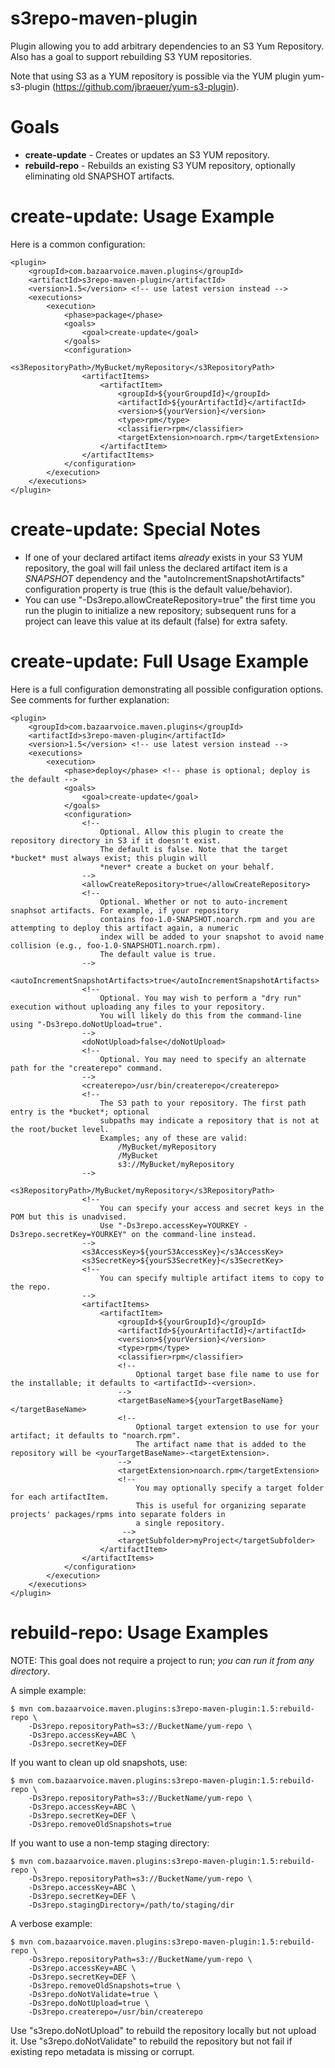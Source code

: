 s3repo-maven-plugin
===================

Plugin allowing you to add arbitrary dependencies to an S3 Yum Repository.  Also has a goal to support rebuilding S3 YUM
repositories.

Note that using S3 as a YUM repository is possible via the YUM plugin yum-s3-plugin
(https://github.com/jbraeuer/yum-s3-plugin).

Goals
=====

* __create-update__ - Creates or updates an S3 YUM repository.
* __rebuild-repo__ - Rebuilds an existing S3 YUM repository, optionally eliminating old SNAPSHOT artifacts.

create-update: Usage Example
============================

Here is a common configuration:

    <plugin>
        <groupId>com.bazaarvoice.maven.plugins</groupId>
        <artifactId>s3repo-maven-plugin</artifactId>
        <version>1.5</version> <!-- use latest version instead -->
        <executions>
            <execution>
                <phase>package</phase>
                <goals>
                    <goal>create-update</goal>
                </goals>
                <configuration>
                    <s3RepositoryPath>/MyBucket/myRepository</s3RepositoryPath>
                    <artifactItems>
                        <artifactItem>
                            <groupId>${yourGroupdId}</groupId>
                            <artifactId>${yourArtifactId}</artifactId>
                            <version>${yourVersion}</version>
                            <type>rpm</type>
                            <classifier>rpm</classifier>
                            <targetExtension>noarch.rpm</targetExtension>
                        </artifactItem>
                    </artifactItems>
                </configuration>
            </execution>
        </executions>
    </plugin>

create-update: Special Notes
============================

* If one of your declared artifact items *already* exists in your S3 YUM repository, the goal will fail unless the declared
  artifact item is a *SNAPSHOT* dependency and the "autoIncrementSnapshotArtifacts" configuration property is true (this
is the default value/behavior).
* You can use "-Ds3repo.allowCreateRepository=true" the first time you run the plugin to initialize a new repository; subsequent
  runs for a project can leave this value at its default (false) for extra safety.

create-update: Full Usage Example
=================================

Here is a full configuration demonstrating all possible configuration options. See comments for further explanation:

    <plugin>
        <groupId>com.bazaarvoice.maven.plugins</groupId>
        <artifactId>s3repo-maven-plugin</artifactId>
        <version>1.5</version> <!-- use latest version instead -->
        <executions>
            <execution>
                <phase>deploy</phase> <!-- phase is optional; deploy is the default -->
                <goals>
                    <goal>create-update</goal>
                </goals>
                <configuration>
                    <!--
                        Optional. Allow this plugin to create the repository directory in S3 if it doesn't exist.
                        The default is false. Note that the target *bucket* must always exist; this plugin will
                        *never* create a bucket on your behalf.
                    -->
                    <allowCreateRepository>true</allowCreateRepository>
                    <!--
                        Optional. Whether or not to auto-increment snaphsot artifacts. For example, if your repository
                        contains foo-1.0-SNAPSHOT.noarch.rpm and you are attempting to deploy this artifact again, a numeric
                        index will be added to your snapshot to avoid name collision (e.g., foo-1.0-SNAPSHOT1.noarch.rpm).
                        The default value is true.
                    -->
                    <autoIncrementSnapshotArtifacts>true</autoIncrementSnapshotArtifacts>
                    <!--
                        Optional. You may wish to perform a "dry run" execution without uploading any files to your repository.
                        You will likely do this from the command-line using "-Ds3repo.doNotUpload=true".
                    -->
                    <doNotUpload>false</doNotUpload>
                    <!--
                        Optional. You may need to specify an alternate path for the "createrepo" command.
                    -->
                    <createrepo>/usr/bin/createrepo</createrepo>
                    <!--
                        The S3 path to your repository. The first path entry is the *bucket*; optional
                        subpaths may indicate a repository that is not at the root/bucket level.
                        Examples; any of these are valid:
                            /MyBucket/myRepository
                            /MyBucket
                            s3://MyBucket/myRepository
                    -->
                    <s3RepositoryPath>/MyBucket/myRepository</s3RepositoryPath>
                    <!--
                        You can specify your access and secret keys in the POM but this is unadvised.
                        Use "-Ds3repo.accessKey=YOURKEY -Ds3repo.secretKey=YOURKEY" on the command-line instead.
                    -->
                    <s3AccessKey>${yourS3AccessKey}</s3AccessKey>
                    <s3SecretKey>${yourS3SecretKey}</s3SecretKey>
                    <!--
                        You can specify multiple artifact items to copy to the repo.
                    -->
                    <artifactItems>
                        <artifactItem>
                            <groupId>${yourGroupId}</groupId>
                            <artifactId>${yourArtifactId}</artifactId>
                            <version>${yourVersion}</version>
                            <type>rpm</type>
                            <classifier>rpm</classifier>
                            <!--
                                Optional target base file name to use for the installable; it defaults to <artifactId>-<version>.
                            -->
                            <targetBaseName>${yourTargetBaseName}</targetBaseName>
                            <!--
                                Optional target extension to use for your artifact; it defaults to "noarch.rpm".
                                The artifact name that is added to the repository will be <yourTargetBaseName>-<targetExtension>.
                            -->
                            <targetExtension>noarch.rpm</targetExtension>
                            <!--
                                You may optionally specify a target folder for each artifactItem.
                                This is useful for organizing separate projects' packages/rpms into separate folders in
                                a single repository.
                             -->
                            <targetSubfolder>myProject</targetSubfolder>
                        </artifactItem>
                    </artifactItems>
                </configuration>
            </execution>
        </executions>
    </plugin>

rebuild-repo: Usage Examples
============================

NOTE: This goal does not require a project to run; *you can run it from any directory*.

A simple example:

    $ mvn com.bazaarvoice.maven.plugins:s3repo-maven-plugin:1.5:rebuild-repo \
        -Ds3repo.repositoryPath=s3://BucketName/yum-repo \
        -Ds3repo.accessKey=ABC \
        -Ds3repo.secretKey=DEF

If you want to clean up old snapshots, use:

    $ mvn com.bazaarvoice.maven.plugins:s3repo-maven-plugin:1.5:rebuild-repo \
        -Ds3repo.repositoryPath=s3://BucketName/yum-repo \
        -Ds3repo.accessKey=ABC \
        -Ds3repo.secretKey=DEF \
        -Ds3repo.removeOldSnapshots=true

If you want to use a non-temp staging directory:

    $ mvn com.bazaarvoice.maven.plugins:s3repo-maven-plugin:1.5:rebuild-repo \
        -Ds3repo.repositoryPath=s3://BucketName/yum-repo \
        -Ds3repo.accessKey=ABC \
        -Ds3repo.secretKey=DEF \
        -Ds3repo.stagingDirectory=/path/to/staging/dir

A verbose example:

    $ mvn com.bazaarvoice.maven.plugins:s3repo-maven-plugin:1.5:rebuild-repo \
        -Ds3repo.repositoryPath=s3://BucketName/yum-repo \
        -Ds3repo.accessKey=ABC \
        -Ds3repo.secretKey=DEF \
        -Ds3repo.removeOldSnapshots=true \
        -Ds3repo.doNotValidate=true \
        -Ds3repo.doNotUpload=true \
        -Ds3repo.createrepo=/usr/bin/createrepo

Use "s3repo.doNotUpload" to rebuild the repository locally but not upload it. Use "s3repo.doNotValidate"
to rebuild the repository but not fail if existing repo metadata is missing or corrupt.
